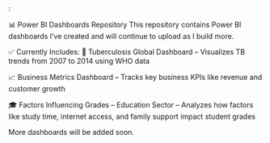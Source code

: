 :

📊 Power BI Dashboards Repository
This repository contains Power BI dashboards I’ve created and will continue to upload as I build more.

✅ Currently Includes:
🦠 Tuberculosis Global Dashboard – Visualizes TB trends from 2007 to 2014 using WHO data

📈 Business Metrics Dashboard – Tracks key business KPIs like revenue and customer growth

🎓 Factors Influencing Grades – Education Sector – Analyzes how factors like study time, internet access, and family support impact student grades

More dashboards will be added soon.

